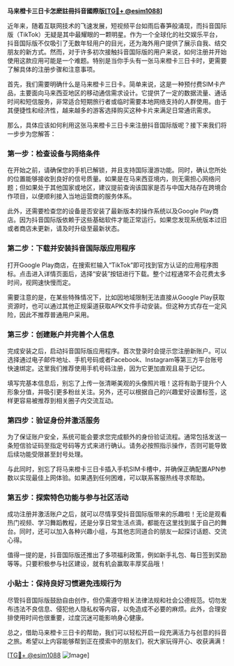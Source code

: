 **马来橙卡三日卡怎麽註冊抖音國際版[[TG💪+ @esim1088](https://t.me/s/esim1088)]**

近年来，随着互联网技术的飞速发展，短视频平台如雨后春笋般涌现，而抖音国际版（TikTok）无疑是其中最耀眼的一颗明星。作为一个全球化的社交娱乐平台，抖音国际版不仅吸引了无数年轻用户的目光，还为海外用户提供了展示自我、结交朋友的新方式。然而，对于许多初次接触抖音国际版的用户来说，如何注册并开始使用这款应用可能是一个难题。特别是当你手头有一张马来橙卡三日卡时，更需要了解具体的注册步骤和注意事项。

首先，我们需要明确什么是马来橙卡三日卡。简单来说，这是一种预付费SIM卡产品，主要面向马来西亚地区的移动通信需求设计。它提供了一定的数据流量、通话时间和短信服务，非常适合短期旅行者或临时需要本地网络支持的人群使用。由于其便捷性和经济性，越来越多的游客选择购买这种卡片来满足日常通讯需求。

那么，具体应该如何利用这张马来橙卡三日卡来注册抖音国际版呢？接下来我们将一步步为您解答：

### 第一步：检查设备与网络条件

在开始之前，请确保您的手机已解锁，并且支持国际漫游功能。同时，确认您所处的位置能够接收到良好的信号质量。如果是在马来西亚境内，则无需担心网络问题；但如果处于其他国家或地区，建议提前查询该国家是否与中国大陆存在跨境合作项目，以便顺利接入当地运营商的服务体系。

此外，还需要检查您的设备是否安装了最新版本的操作系统以及Google Play商店。因为抖音国际版依赖于这些基础软件才能正常运行。如果您发现系统版本过旧或者商店未更新，请及时升级至最新状态。

### 第二步：下载并安装抖音国际版应用程序

打开Google Play商店，在搜索栏输入“TikTok”即可找到官方认证的应用程序图标。点击进入详情页面后，选择“安装”按钮进行下载。整个过程通常不会花费太多时间，视网速快慢而定。

需要注意的是，在某些特殊情况下，比如因地域限制无法直接从Google Play获取资源时，也可以通过其他正规渠道获取APK文件手动安装。但这种方式存在一定风险，因此不推荐普通用户采用。

### 第三步：创建账户并完善个人信息

完成安装之后，启动抖音国际版应用程序。首次登录时会提示您注册新账户。可以选择通过电子邮件地址、手机号码或者Facebook、Instagram等第三方平台账号快速绑定。这里我们推荐使用手机号码注册，因为它更加直观且易于记忆。

填写完基本信息后，别忘了上传一张清晰美观的头像照片哦！这将有助于提升个人形象分值，并吸引更多粉丝关注。另外，还可以根据自己的兴趣爱好设置标签，这样更容易被推荐到相关圈子内交流互动。

### 第四步：验证身份并激活服务

为了保证账户安全，系统可能会要求您完成额外的身份验证流程。通常包括发送一条短信验证码至指定号码等方式来进行确认。请务必按照指示操作，否则可能导致后续功能受限甚至封号处理。

与此同时，别忘了将马来橙卡三日卡插入手机SIM卡槽中，并确保正确配置APN参数以实现最佳上网体验。如果遇到任何困难，可以联系客服热线寻求帮助。

### 第五步：探索特色功能与参与社区活动

成功注册并激活账户之后，就可以尽情享受抖音国际版带来的乐趣啦！无论是观看热门视频、学习舞蹈教程，还是分享日常生活点滴，都能在这里找到属于自己的舞台。同时，还可以加入各种兴趣小组，与其他志同道合的朋友一起探讨话题、交流心得。

值得一提的是，抖音国际版还推出了多项福利政策，例如新手礼包、每日签到奖励等等。只要积极参与社区建设，就有机会赢取丰厚奖品哦！

### 小贴士：保持良好习惯避免违规行为

尽管抖音国际版鼓励自由创作，但仍需遵守相关法律法规和社会公德规范。切勿发布违法不良信息、侵犯他人隐私权等内容，以免造成不必要的麻烦。此外，合理安排使用时间也很重要，过度沉迷可能影响身心健康。

总之，借助马来橙卡三日卡的帮助，我们可以轻松开启一段充满活力与创意的抖音之旅。希望以上内容能够帮到正在摸索中的朋友们，祝大家玩得开心、收获满满！

[[TG💪+ @esim1088](https://t.me/s/esim1088) ![Image](https://i.postimg.cc/4NQfJmqS/Snipaste-2025-05-13-00-14-12.png)]